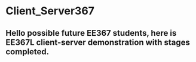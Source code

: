 # Client_Server367

## Hello possible future EE367 students, here is EE367L client-server demonstration with stages completed.
